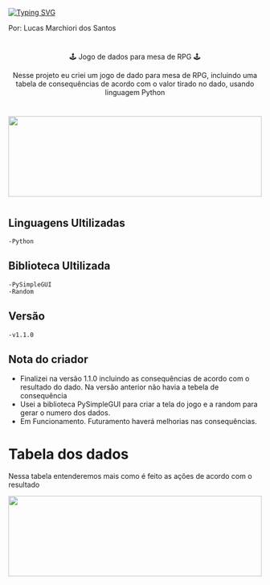 
[![Typing SVG](https://readme-typing-svg.herokuapp.com/?lines=<Roll+Dice/>&size=170&height=250&width=1500&center=true)](https://git.io/typing-svg)

<p>Por: Lucas Marchiori dos Santos</p>

#

<div align="center" style="display: inline_block"

## 🕹️ Jogo de dados para mesa de RPG 🕹️

Nesse projeto eu criei um jogo de dado para mesa de RPG, incluindo uma tabela de consequências de acordo com o valor tirado no dado, usando linguagem Python
</div>

#

<img align="middle" height="160" width="100%;" src="https://legendary-digital-network-assets.s3.amazonaws.com/geekandsundry/wp-content/uploads/2019/02/ezgif.com-video-to-gif-1.gif"/>

#

<div>

## Linguagens Ultilizadas

    -Python

## Biblioteca Ultilizada

    -PySimpleGUI
    -Random

## Versão

    -v1.1.0 

## Nota do criador

- Finalizei na versão 1.1.0 incluindo as consequências de acordo com o resultado do dado. Na versão anterior não havia a tebela de consequência
- Usei a biblioteca PySimpleGUI para criar a tela do jogo e a random para gerar o numero dos dados.
- Em Funcionamento. Futuramento haverá melhorias nas consequências.

</div>

#

# Tabela dos dados

<p> Nessa tabela entenderemos mais como é feito as ações de acordo com o resultado</p>

<img align="middle" height="160" width="100%;" src="/Games/RollDice_Python/Roll_Dice/img/Tab dados.png">
